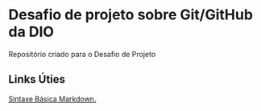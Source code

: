 # Desafio de projeto sobre Git/GitHub da DIO

Repositório criado para o Desafio de Projeto

## Links Úties

[Sintaxe Básica Markdown.](https://www.markdownguide.org/cheat-sheet/)

